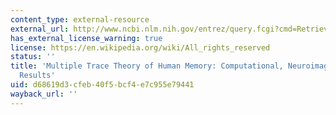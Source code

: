 ```yaml
---
content_type: external-resource
external_url: http://www.ncbi.nlm.nih.gov/entrez/query.fcgi?cmd=Retrieve&db=PubMed&dopt=Citation&list_uids=10985275
has_external_license_warning: true
license: https://en.wikipedia.org/wiki/All_rights_reserved
status: ''
title: 'Multiple Trace Theory of Human Memory: Computational, Neuroimaging, and Neuropsychological
  Results'
uid: d68619d3-cfeb-40f5-bcf4-e7c955e79441
wayback_url: ''
---
```

